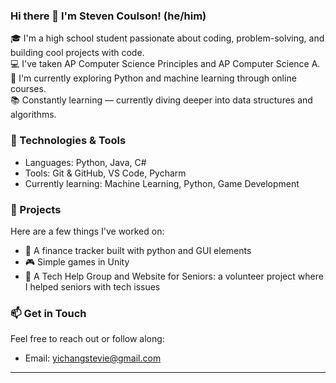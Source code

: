### Hi there 👋 I'm Steven Coulson! (he/him)

🎓 I'm a high school student passionate about coding, problem-solving, and building cool projects with code.  
💻 I've taken AP Computer Science Principles and AP Computer Science A.  
🚀 I'm currently exploring Python and machine learning through online courses.   
📚 Constantly learning — currently diving deeper into data structures and algorithms.

### 🔧 Technologies & Tools
- Languages: Python, Java, C#
- Tools: Git & GitHub, VS Code, Pycharm
- Currently learning: Machine Learning, Python, Game Development

### 📂 Projects
Here are a few things I've worked on:
- 🔢 A finance tracker built with python and GUI elements
- 🎮 Simple games in Unity
- 👵 A Tech Help Group and Website for Seniors: a volunteer project where I helped seniors with tech issues

### 📫 Get in Touch
Feel free to reach out or follow along:
- Email: yichangstevie@gmail.com

---
